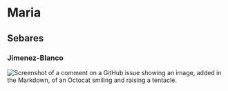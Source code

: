 # Maria
## Sebares
### Jimenez-Blanco
![Screenshot of a comment on a GitHub issue showing an image, added in the Markdown, of an Octocat smiling and raising a tentacle.](https://cdn.britannica.com/54/155954-050-6568A963/massif-Mount-Everest-Himalayas-Nepal.jpg?w=300)
